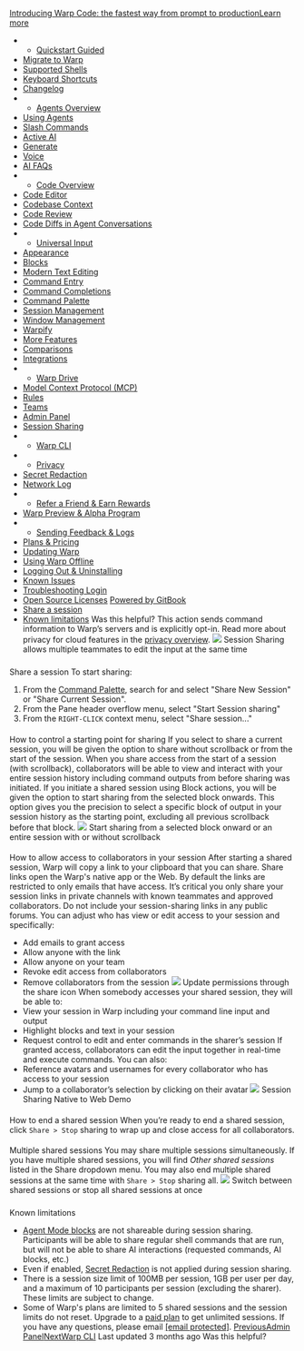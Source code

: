 [Introducing Warp Code: the fastest way from prompt to productionLearn more ](https://www.warp.dev/blog/introducing-warp-code-prompt-to-prod)
 * * [Quickstart Guided](/)
 * [Migrate to Warp](/getting-started/migrate-to-warp)
 * [Supported Shells](/getting-started/supported-shells)
 * [Keyboard Shortcuts](/getting-started/keyboard-shortcuts)
 * [Changelog](/getting-started/changelog)
 * * [Agents Overview](/agents/agents-overview)
 * [Using Agents](/agents/using-agents)
 * [Slash Commands](/agents/slash-commands)
 * [Active AI](/agents/active-ai)
 * [Generate](/agents/generate)
 * [Voice](/agents/voice)
 * [AI FAQs](/agents/ai-faqs)
 * * [Code Overview](/code/code-overview)
 * [Code Editor](/code/code-editor)
 * [Codebase Context](/code/codebase-context)
 * [Code Review](/code/code-review)
 * [Code Diffs in Agent Conversations](/code/reviewing-code)
 * * [Universal Input](/terminal/universal-input)
 * [Appearance](/terminal/appearance)
 * [Blocks](/terminal/blocks)
 * [Modern Text Editing](/terminal/editor)
 * [Command Entry](/terminal/entry)
 * [Command Completions](/terminal/command-completions)
 * [Command Palette](/terminal/command-palette)
 * [Session Management](/terminal/sessions)
 * [Window Management](/terminal/windows)
 * [Warpify](/terminal/warpify)
 * [More Features](/terminal/more-features)
 * [Comparisons](/terminal/comparisons)
 * [Integrations](/terminal/integrations-and-plugins)
 * * [Warp Drive](/knowledge-and-collaboration/warp-drive)
 * [Model Context Protocol (MCP)](/knowledge-and-collaboration/mcp)
 * [Rules](/knowledge-and-collaboration/rules)
 * [Teams](/knowledge-and-collaboration/teams)
 * [Admin Panel](/knowledge-and-collaboration/admin-panel)
 * [Session Sharing](/knowledge-and-collaboration/session-sharing)
 * * [Warp CLI](/developers/cli)
 * * [Privacy](/privacy/privacy)
 * [Secret Redaction](/privacy/secret-redaction)
 * [Network Log](/privacy/network-log)
 * * [Refer a Friend & Earn Rewards](/community/refer-a-friend)
 * [Warp Preview & Alpha Program](/community/warp-preview-and-alpha-program)
 * * [Sending Feedback & Logs](/support-and-billing/sending-us-feedback)
 * [Plans & Pricing](/support-and-billing/plans-and-pricing)
 * [Updating Warp](/support-and-billing/updating-warp)
 * [Using Warp Offline](/support-and-billing/using-warp-offline)
 * [Logging Out & Uninstalling](/support-and-billing/uninstalling-warp)
 * [Known Issues](/support-and-billing/known-issues)
 * [Troubleshooting Login](/support-and-billing/troubleshooting-login-issues)
 * [Open Source Licenses](/support-and-billing/licenses)
[Powered by GitBook](https://www.gitbook.com/?utm_source=content&utm_medium=trademark&utm_campaign=-MbqIgTw17KQvq_DQuRr)
 * [Share a session](#share-a-session)
 * [Known limitations](#known-limitations)
Was this helpful?
This action sends command information to Warp’s servers and is explicitly opt-in. Read more about privacy for cloud features in the [privacy overview](https://www.warp.dev/privacy/overview).
![](https://docs.warp.dev/~gitbook/image?url=https%3A%2F%2F2297236823-files.gitbook.io%2F%7E%2Ffiles%2Fv0%2Fb%2Fgitbook-x-prod.appspot.com%2Fo%2Fspaces%252F-MbqIgTw17KQvq_DQuRr%252Fuploads%252Fgit-blob-49346a9f4cbf5ef87cdada308b4f7708d41fc938%252Fsession_sharing_preview.png%3Falt%3Dmedia&width=768&dpr=4&quality=100&sign=6c156d76&sv=2)
Session Sharing allows multiple teammates to edit the input at the same time
### 
[](#share-a-session)
Share a session
To start sharing:
 1. From the [Command Palette](/terminal/command-palette), search for and select "Share New Session" or "Share Current Session".
 2. From the Pane header overflow menu, select "Start Session sharing"
 3. From the `RIGHT-CLICK` context menu, select "Share session..."
#### 
[](#how-to-control-a-starting-point-for-sharing)
How to control a starting point for sharing
If you select to share a current session, you will be given the option to share without scrollback or from the start of the session. When you share access from the start of a session (with scrollback), collaborators will be able to view and interact with your entire session history including command outputs from before sharing was initiated.
If you initiate a shared session using Block actions, you will be given the option to start sharing from the selected block onwards. This option gives you the precision to select a specific block of output in your session history as the starting point, excluding all previous scrollback before that block.
![](https://docs.warp.dev/~gitbook/image?url=https%3A%2F%2F2297236823-files.gitbook.io%2F%7E%2Ffiles%2Fv0%2Fb%2Fgitbook-x-prod.appspot.com%2Fo%2Fspaces%252F-MbqIgTw17KQvq_DQuRr%252Fuploads%252Fgit-blob-9eff70e46ce75eaed56052c14b2b54226d0e1b61%252FScreenshot%25202024-04-24%2520at%25203.09.05%25E2%2580%25AFPM.png%3Falt%3Dmedia&width=768&dpr=4&quality=100&sign=990945e4&sv=2)
Start sharing from a selected block onward or an entire session with or without scrollback
#### 
[](#how-to-allow-access-to-collaborators-in-your-session)
How to allow access to collaborators in your session
After starting a shared session, Warp will copy a link to your clipboard that you can share. Share links open the Warp's native app or the Web.
By default the links are restricted to only emails that have access. It’s critical you only share your session links in private channels with known teammates and approved collaborators. Do not include your session-sharing links in any public forums.
You can adjust who has view or edit access to your session and specifically:
 * Add emails to grant access
 * Allow anyone with the link
 * Allow anyone on your team
 * Revoke edit access from collaborators
 * Remove collaborators from the session
![](https://docs.warp.dev/~gitbook/image?url=https%3A%2F%2F2297236823-files.gitbook.io%2F%7E%2Ffiles%2Fv0%2Fb%2Fgitbook-x-prod.appspot.com%2Fo%2Fspaces%252F-MbqIgTw17KQvq_DQuRr%252Fuploads%252Fgit-blob-cbc2de4884896428461d94ea4930edf5e4e45345%252Fsession-who-has-access.png%3Falt%3Dmedia&width=768&dpr=4&quality=100&sign=d8475946&sv=2)
Update permissions through the share icon
When somebody accesses your shared session, they will be able to:
 * View your session in Warp including your command line input and output
 * Highlight blocks and text in your session
 * Request control to edit and enter commands in the sharer’s session
If granted access, collaborators can edit the input together in real-time and execute commands.
You can also:
 * Reference avatars and usernames for every collaborator who has access to your session
 * Jump to a collaborator’s selection by clicking on their avatar
![](https://docs.warp.dev/~gitbook/image?url=https%3A%2F%2F2297236823-files.gitbook.io%2F%7E%2Ffiles%2Fv0%2Fb%2Fgitbook-x-prod.appspot.com%2Fo%2Fspaces%252F-MbqIgTw17KQvq_DQuRr%252Fuploads%252Fgit-blob-8bd8c322de21dbc965dc969d693a9b2469c681c9%252Fsession-sharing-native-web-demo.gif%3Falt%3Dmedia&width=768&dpr=4&quality=100&sign=586176b6&sv=2)
Session Sharing Native to Web Demo
#### 
[](#how-to-end-a-shared-session)
How to end a shared session
When you’re ready to end a shared session, click `Share > Stop` sharing to wrap up and close access for all collaborators.
#### 
[](#multiple-shared-sessions)
Multiple shared sessions
You may share multiple sessions simultaneously. If you have multiple shared sessions, you will find _Other shared sessions_ listed in the Share dropdown menu. You may also end multiple shared sessions at the same time with `Share > Stop` sharing all.
![](https://docs.warp.dev/~gitbook/image?url=https%3A%2F%2F2297236823-files.gitbook.io%2F%7E%2Ffiles%2Fv0%2Fb%2Fgitbook-x-prod.appspot.com%2Fo%2Fspaces%252F-MbqIgTw17KQvq_DQuRr%252Fuploads%252Fgit-blob-72dc9022fb52487a8704ea93fd558b45ce9c1c57%252Fswitch-stop-session-sharing.png%3Falt%3Dmedia&width=768&dpr=4&quality=100&sign=b0f69ff&sv=2)
Switch between shared sessions or stop all shared sessions at once
### 
[](#known-limitations)
Known limitations
 * [Agent Mode blocks](/agents/using-agents) are not shareable during session sharing. Participants will be able to share regular shell commands that are run, but will not be able to share AI interactions (requested commands, AI blocks, etc.)
 * Even if enabled, [Secret Redaction](/privacy/secret-redaction) is not applied during session sharing.
 * There is a session size limit of 100MB per session, 1GB per user per day, and a maximum of 10 participants per session (excluding the sharer). These limits are subject to change.
 * Some of Warp's plans are limited to 5 shared sessions and the session limits do not reset. Upgrade to a [paid plan](https://www.warp.dev/pricing) to get unlimited sessions.
If you have any questions, please email [[email protected]](/cdn-cgi/l/email-protection#3e585b5b5a5c5f5d55154d4d7e495f4c4e105a5b48).
[PreviousAdmin Panel](/knowledge-and-collaboration/admin-panel)[NextWarp CLI](/developers/cli)
Last updated 3 months ago
Was this helpful?
